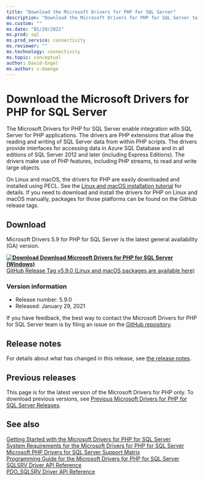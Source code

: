 ```yaml
---
title: "Download the Microsoft Drivers for PHP for SQL Server"
description: "Download the Microsoft Drivers for PHP for SQL Server to develop PHP applications that connect to SQL Server and Azure SQL Database."
ms.custom: ""
ms.date: "01/29/2021"
ms.prod: sql
ms.prod_service: connectivity
ms.reviewer: ""
ms.technology: connectivity
ms.topic: conceptual
author: David-Engel
ms.author: v-daenge
---
```

# Download the Microsoft Drivers for PHP for SQL Server

The Microsoft Drivers for PHP for SQL Server enable integration with SQL Server for PHP applications. The drivers are PHP extensions that allow the reading and writing of SQL Server data from within PHP scripts. The drivers provide interfaces for accessing data in Azure SQL Database and in all editions of SQL Server 2012 and later (including Express Editions). The drivers make use of PHP features, including PHP streams, to read and write large objects.

On Linux and macOS, the drivers for PHP are easily downloaded and installed using PECL. See the [Linux and macOS installation tutorial](installation-tutorial-linux-mac.md) for details. If you need to download and install the drivers for PHP on Linux and macOS manually, packages for those platforms can be found on the GitHub release tags.

## Download

Microsoft Drivers 5.9 for PHP for SQL Server is the latest general availability (GA) version.

**[![Download](../../ssms/media/download-icon.png) Download Microsoft Drivers for PHP for SQL Server (Windows)](https://go.microsoft.com/fwlink/?linkid=2152937)**  
[GitHub Release Tag v5.9.0 (Linux and macOS packages are available here)](https://github.com/Microsoft/msphpsql/releases/tag/v5.9.0)

### Version information

- Release number: 5.9.0
- Released: January 29, 2021

If you have feedback, the best way to contact the Microsoft Drivers for PHP for SQL Server team is by filing an issue on the [GitHub repository](https://github.com/Microsoft/msphpsql/issues).

## Release notes

For details about what has changed in this release, see [the release notes](release-notes-php-sql-driver.md).

## Previous releases

This page is for the latest version of the Microsoft Drivers for PHP only. To download previous versions, see [Previous Microsoft Drivers for PHP for SQL Server Releases](release-notes-php-sql-driver.md#previous-releases).

## See also

[Getting Started with the Microsoft Drivers for PHP for SQL Server](getting-started-with-the-php-sql-driver.md)  
[System Requirements for the Microsoft Drivers for PHP for SQL Server](system-requirements-for-the-php-sql-driver.md)  
[Microsoft PHP Drivers for SQL Server Support Matrix](microsoft-php-drivers-for-sql-server-support-matrix.md)  
[Programming Guide for the Microsoft Drivers for PHP for SQL Server](programming-guide-for-php-sql-driver.md)  
[SQLSRV Driver API Reference](sqlsrv-driver-api-reference.md)  
[PDO_SQLSRV Driver API Reference](pdo-sqlsrv-driver-reference.md)  
